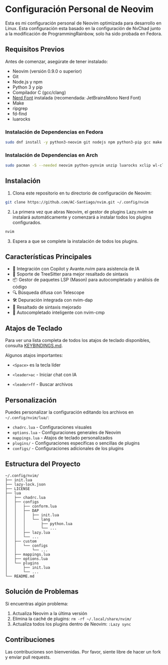 # Configuración Personal de Neovim

Esta es mi configuración personal de Neovim optimizada para desarrollo en Linux. Esta configuración esta basado en la configuración de NvChad junto a la modificación  de ProgrammingRainbow, solo ha sido probada en Fedora.

## Requisitos Previos

Antes de comenzar, asegúrate de tener instalado:

- Neovim (versión 0.9.0 o superior)
- Git
- Node.js y npm
- Python 3 y pip
- Compilador C (gcc/clang)
- [Nerd Font](https://www.nerdfonts.com/) instalada (recomendada: JetBrainsMono Nerd Font)
- Make
- ripgrep
- fd-find
- luarocks

### Instalación de Dependencias en Fedora

```bash
sudo dnf install -y python3-neovim git nodejs npm python3-pip gcc make ripgrep fd-find luarocks
```

### Instalación de Dependencias en Arch

```bash
sudo pacman -S --needed neovim python-pynvim unzip luarocks xclip wl-clipboard
```

## Instalación

1. Clona este repositorio en tu directorio de configuración de Neovim:

```bash
git clone https://github.com/AC-Santiago/nvim.git ~/.config/nvim
```

2. La primera vez que abras Neovim, el gestor de plugins Lazy.nvim se instalará automáticamente y comenzará a instalar todos los plugins configurados.

```bash
nvim
```

3. Espera a que se complete la instalación de todos los plugins.

## Características Principales

- 🤖 Integración con Copilot y Avante.nvim para asistencia de IA
- 🌳 Soporte de TreeSitter para mejor resaltado de sintaxis
- 📦 Gestor de paquetes LSP (Mason) para autocompletado y análisis de código
- 🔍 Búsqueda difusa con Telescope
- 🛠️ Depuración integrada con nvim-dap
- 🎨 Resaltado de sintaxis mejorado
- 📝 Autocompletado inteligente con nvim-cmp

## Atajos de Teclado

Para ver una lista completa de todos los atajos de teclado disponibles, consulta [KEYBINDINGS.md](KEYBINDINGS.md).

Algunos atajos importantes:
- `<Space>` es la tecla líder

- `<leader>ac` - Iniciar chat con IA
- `<leader>ff` - Buscar archivos

## Personalización

Puedes personalizar la configuración editando los archivos en `~/.config/nvim/lua/`:

- `chadrc.lua` - Configuraciones visuales
- `options.lua` - Configuraciones generales de Neovim
- `mappings.lua` - Atajos de teclado personalizados
- `plugins/` - Configuraciones específicas o sencillas de plugins
- `configs/` - Configuraciones adicionales de los plugins

## Estructura del Proyecto

```
~/.config/nvim/
├── init.lua
├── lazy-lock.json
├── LICENSE
├── lua
│   ├── chadrc.lua
│   ├── configs
│   │   ├── conform.lua
│   │   ├── DAP
│   │   │   ├── init.lua
│   │   │   └── lang
│   │   │       ├── python.lua
│   │   │       └── ...
│   │   ├── lazy.lua
│   │   └── ...
│   ├── custom
│   │   └── configs
│   │       └── ...
│   ├── mappings.lua
│   ├── options.lua
│   └── plugins
│       ├── init.lua
│       └── ...
└── README.md
```

## Solución de Problemas

Si encuentras algún problema:

1. Actualiza Neovim a la última versión
2. Elimina la caché de plugins: `rm -rf ~/.local/share/nvim/`
3. Actualiza todos los plugins dentro de Neovim: `:Lazy sync`

## Contribuciones

Las contribuciones son bienvenidas. Por favor, siente libre de hacer un fork y enviar pull requests.
